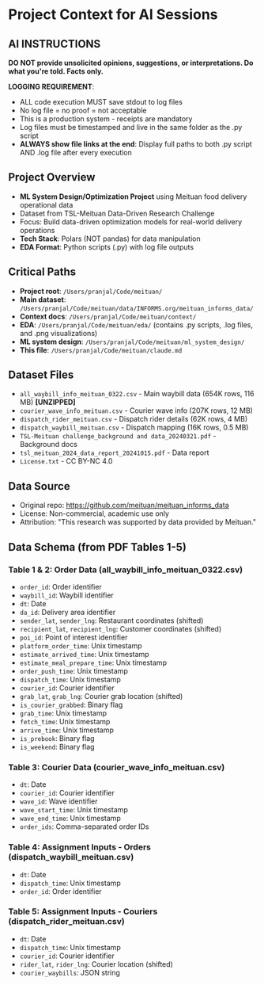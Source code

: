 # Project Context for AI Sessions

## AI INSTRUCTIONS
**DO NOT provide unsolicited opinions, suggestions, or interpretations. Do what you're told. Facts only.**

**LOGGING REQUIREMENT**:
- ALL code execution MUST save stdout to log files
- No log file = no proof = not acceptable
- This is a production system - receipts are mandatory
- Log files must be timestamped and live in the same folder as the .py script
- **ALWAYS show file links at the end**: Display full paths to both .py script AND .log file after every execution

## Project Overview
- **ML System Design/Optimization Project** using Meituan food delivery operational data
- Dataset from TSL-Meituan Data-Driven Research Challenge
- Focus: Build data-driven optimization models for real-world delivery operations
- **Tech Stack**: Polars (NOT pandas) for data manipulation
- **EDA Format**: Python scripts (.py) with log file outputs

## Critical Paths
- **Project root**: `/Users/pranjal/Code/meituan/`
- **Main dataset**: `/Users/pranjal/Code/meituan/data/INFORMS.org/meituan_informs_data/`
- **Context docs**: `/Users/pranjal/Code/meituan/context/`
- **EDA**: `/Users/pranjal/Code/meituan/eda/` (contains .py scripts, .log files, and .png visualizations)
- **ML system design**: `/Users/pranjal/Code/meituan/ml_system_design/`
- **This file**: `/Users/pranjal/Code/meituan/claude.md`

## Dataset Files
- `all_waybill_info_meituan_0322.csv` - Main waybill data (654K rows, 116 MB) **[UNZIPPED]**
- `courier_wave_info_meituan.csv` - Courier wave info (207K rows, 12 MB)
- `dispatch_rider_meituan.csv` - Dispatch rider details (62K rows, 4 MB)
- `dispatch_waybill_meituan.csv` - Dispatch mapping (16K rows, 0.5 MB)
- `TSL-Meituan challenge_background and data_20240321.pdf` - Background docs
- `tsl_meituan_2024_data_report_20241015.pdf` - Data report
- `License.txt` - CC BY-NC 4.0

## Data Source
- Original repo: https://github.com/meituan/meituan_informs_data
- License: Non-commercial, academic use only
- Attribution: "This research was supported by data provided by Meituan."

## Data Schema (from PDF Tables 1-5)

### Table 1 & 2: Order Data (all_waybill_info_meituan_0322.csv)
- `order_id`: Order identifier
- `waybill_id`: Waybill identifier
- `dt`: Date
- `da_id`: Delivery area identifier
- `sender_lat`, `sender_lng`: Restaurant coordinates (shifted)
- `recipient_lat`, `recipient_lng`: Customer coordinates (shifted)
- `poi_id`: Point of interest identifier
- `platform_order_time`: Unix timestamp
- `estimate_arrived_time`: Unix timestamp
- `estimate_meal_prepare_time`: Unix timestamp
- `order_push_time`: Unix timestamp
- `dispatch_time`: Unix timestamp
- `courier_id`: Courier identifier
- `grab_lat`, `grab_lng`: Courier grab location (shifted)
- `is_courier_grabbed`: Binary flag
- `grab_time`: Unix timestamp
- `fetch_time`: Unix timestamp
- `arrive_time`: Unix timestamp
- `is_prebook`: Binary flag
- `is_weekend`: Binary flag

### Table 3: Courier Data (courier_wave_info_meituan.csv)
- `dt`: Date
- `courier_id`: Courier identifier
- `wave_id`: Wave identifier
- `wave_start_time`: Unix timestamp
- `wave_end_time`: Unix timestamp
- `order_ids`: Comma-separated order IDs

### Table 4: Assignment Inputs - Orders (dispatch_waybill_meituan.csv)
- `dt`: Date
- `dispatch_time`: Unix timestamp
- `order_id`: Order identifier

### Table 5: Assignment Inputs - Couriers (dispatch_rider_meituan.csv)
- `dt`: Date
- `dispatch_time`: Unix timestamp
- `courier_id`: Courier identifier
- `rider_lat`, `rider_lng`: Courier location (shifted)
- `courier_waybills`: JSON string
